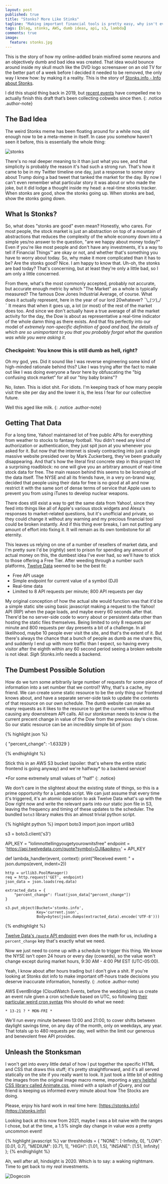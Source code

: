 ```yaml
---
layout: post
published: true
title: "Stonks? More Like Stinks"
tagline: "Making important financial tools is pretty easy, why isn't everyone doing it?"
tags: [blag, stonks, AWS, dumb ideas, api, s3, lambda]
comments: true
image:
  feature: stonks.jpg
---
```


This is the story of how my online-addled brain misfired some neurons and an objectively dumb and bad idea was created. That idea would bounce around inside my skull much like the DVD logo screensaver on an old TV for the better part of a week before I decided it needed to be removed, the only way I knew how: by making it a reality. This is the story of [Stonks.info - Info about Stonks](https://stonks.info). <!--more-->

I did this stupid thing back in 2019, but [recent events](https://www.nytimes.com/2021/01/28/opinion/reddit-gamestop-robinhood-hedge-fund.html) have compelled me to actually finish this draft that’s been collecting cobwebs since then.
{: .notice .author-note}

## The Bad Idea

The weird Stonks meme has been floating around for a while now, old enough now to be a meta-meme in itself. In case you somehow haven't seen it before, this is essentially the whole thing:

![stonks](/images/stonksmeme.jpg)

There's no real deeper meaning to it than just what you see, and that simplicity is probably the reason it's had such a strong run. That's how it came to be in my Twitter timeline one day, just a response to some story about Trump doing a bad tweet that tanked the market for the day. By now I can't even remember what particular story it was about or who made the joke, but it did lodge a thought inside my head: a real-time stonks tracker. When stonks are good, show the stonks going up. When stonks are bad, show the stonks going down. 

## What Is Stonks?

So, what does "stonks are good" even mean? Honestly, who cares. For most people, the stock market is just an abstraction on top of a mountain of abstractions that reduces the complexity of the whole economy down into a simple yes/no answer to the question, "are we happy about money today?" Even if you're like most people and don't have any investments, it's a way to tell if Financial Things™ are okay or not, and whether that's something you have to worry about today. So, why make it more complicated than it has to be? Are the stonks good? Nice. I am happy to know that. Uh-oh, the stonks are bad today? That's concerning, but at least they're only a little bad, so I am only a little concerned.

From there, what's the most commonly accepted, probably not accurate, but accurate enough metric by which "The Market" as a whole is typically measured? The famous Dow Jones Industrial Average, of course. What does it actually represent, here in the year of our lord 20whatever? ¯\\\_(ツ)\_/¯ It means that when it goes up, a lot (or most) of the rest of the market does too. And since we don't actually have a true average of all the market activity for the day, the Dow is about as representative a real-time indicator of the whole damn thing as there exists. And that fits perfectly into our model of _extremely non-specific definition of good and bad, the details of which are so unimportant to you that you probably forgot what the question was while you were asking it._

### Checkpoint: You know this is still dumb as hell, right?

Oh my god, yes. Did it sound like I was reverse engineering some kind of high-minded rationale behind this? Like I was trying after the fact to make out like I was doing everyone a favor here by obfuscating the "big confusing stock market" for all our "tiny baby brains"? 

No, listen. This is idiot shit. For idiots. I'm keeping track of how many people visit the site per day and the lower it is, the less I fear for our collective future.

Well this aged like milk. 
{: .notice .author-note}

## Getting That Data

For a long time, Yahoo! maintained lot of free public APIs for everything from weather to stocks to fantasy football. You didn't need any kind of authorization or authentication, they just spit json at you whenever you asked for it. But now that the internet is slowly contracting into just a single massive website presided over by Mark Zuckerberg, they've been gradually disappearing. And that's how the literal first concrete step in this project hit a surprising roadblock: no one will give you an arbitrary amount of real-time stock data for free. The main reason behind this seems to be licensing of the data itself. The NYSE and all its friends have, in a very on-brand way, decided that people using their data for free is no good at all and now restrict it with the same sort of dense terms of service that Apple uses to prevent you from using iTunes to develop nuclear weapons. 

There does still exist a way to get the same data from Yahoo!, since they feed into things like all of Apple's various stock widgets and Alexa's responses to market-related questions, but it's unofficial and private, so they could change it without any warning and my precious financial tool could be broken instantly. And if this thing ever breaks, I am not putting any amount of effort into fixing it. It will remain as its own tombstone for all eternity.

This leaves us relying on one of a number of resellers of market data, and I'm pretty sure I'd be (rightly) sent to prison for spending any amount of actual money on this, the dumbest idea I've ever had, so we'll have to stick to those offering a Free Tier. After weeding through a number such platforms, [Twelve Data](https://twelvedata.com) seemed to be the best fit:

- Free API usage
- Simple endpoint for current value of a symbol (DJI)
- Real-time data
- Limited to 8 API requests per minute; 800 API requests per day

My original conception of how the actual site would function was that it'd be a simple static site using basic javascript making a request to the Yahoo! API (RIP) when the page loads, and maybe every 60 seconds after that. There'd be no server-side code to worry about or persistent data other than hosting the static files themselves. Being limited to only 8 requests per minute and 800 requests per day presents a bit of a challenge. In all likelihood, maybe 10 people ever visit the site, and that's the extent of it. But there's always the chance that a bunch of people as dumb as me share this, and suddenly I end up with more traffic than I expect, so having every visitor after the eighth within any 60 second period seeing a broken website is not ideal. *Sigh* Stonks.info needs a backend.

## The Dumbest Possible Solution

How do we turn some arbitrarily large number of requests for some piece of information into a set number that we control? Why, that's a cache, my friend. We can create some static resource to be the only thing our frontend knows about, and have a separate server-side task to update the contents of that resource on our own schedule. The dumb website can make as many requests as it likes to the resource to get the current value without causing any downstream API calls. All our stonksman needs to know is the current precent change in value of the Dow from the previous day's close. So our static resource can be an incredibly simple bit of json:

{% highlight json %}

{
  "percent_change": -1.63329
}

{% endhighlight %}

Stick this in an AWS S3 bucket (spoiler: that's where the entire static frontend is going anyway) and we're halfway* to a backend service!

\*For some extremely small values of "half"
{: .notice}

We don't care in the slightest about the existing state of things, so this is a prime opportunity for a Lambda script. We can just assume that every time it's triggered, it's an atomic operation to ask Twelve Data what's up with the Dow right now and write the relevant parts into our static json file in S3, leaving the frequency and timing of these updates to the scheduler. The bundled `boto3` library makes this an almost trivial python script.

{% highlight python %}
import boto3
import json
import urllib3

s3 = boto3.client('s3')

API_KEY = "lolimnottellingyougetyourownitsfree"
endpoint = 'https://api.twelvedata.com/quote?symbol=DJI&apikey=' + API_KEY

def lambda_handler(event, context):
    print("Received event: " + json.dumps(event, indent=2))

    http = urllib3.PoolManager()
    req = http.request('GET', endpoint)
    json_data = json.loads(req.data)

    extracted_data = {
        "percent_change": float(json_data["percent_change"])
    }

    s3.put_object(Bucket='stonks.info', 
                  Key='current.json', 
                  Body=bytes(json.dumps(extracted_data).encode('UTF-8')))
{% endhighlight %}

[Twelve Data's `/quote` API endpoint](https://twelvedata.com/docs#quote) even does the math for us, including a `percent_change` key that's exactly what we need. 

Now we just need to come up with a schedule to trigger this thing. We know the NYSE isn't open 24 hours or every day (cowards), so the value won't change except during market hours, 9:30 AM  - 4:00 PM EST (UTC-05:00). 

Yeah, I know about after hours trading but I don't give a shit. If you're looking at Stonks dot info to make important off-hours trade decisions you deserve inaccurate information, honestly.
{: .notice .author-note}

AWS EventBridge (CloudWatch Events, before the wedding) lets us create an event rule given a cron schedule based on UTC, so following [their particular weird cron syntax](https://docs.aws.amazon.com/eventbridge/latest/userguide/scheduled-events.html#cron-expressions) this should do what we need:

    * 13-21 ? * MON-FRI *

We'll run every minute between 13:00 and 21:00, to cover shifts between daylight savings time, on any day of the month, only on weekdays, any year. That totals up to 480 requests per day, well within the limit our generous and benevolent free API provides. 

## Unleash the Stonksman

I won't get into every little detail of how I put together the specific HTML and CSS that draws this stuff; it's pretty straightforward, and it's all served statically on the site if you really want to look. It just took a little bit of editing the images from the original image macro meme, importing a [very helpful CSS library called Animate.css](https://daneden.github.io/animate.css/), mixed with a splash of jQuery, and our friend is keeping us informed every minute about how The Stocks are doing.

Please, enjoy his hard work in real time here: [https://stonks.info](https://stonks.info)

Looking back at this now from 2021, maybe I was a bit naive with the ranges I chose, but at the time, a 1.5% single day change in value *was* a pretty uncommon event! 

{% highlight javascript %}
var threshholds = {
  "NONE": [-Infinity, 0],
  "LOW": [0.01, 0.7],
  "MEDIUM": [0.71, 1],
  "HIGH": [1.01, 1.5],
  "INSANE": [1.51, Infinity]
};
{% endhighlight %}

Ah, well after all, hindsight is 2020. Which is to say: a waking nightmare. Time to get back to my *real* investments.

![Dogecoin](/images/dogegraph.png)
